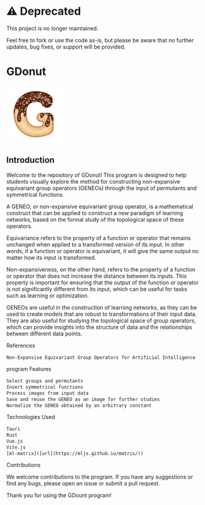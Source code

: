 # ⚠️ Deprecated

This project is no longer maintained.

Feel free to fork or use the code as-is, but please be aware that no further updates, bug fixes, or support will be provided.

# GDonut

<div>
  <img
    src="./GDonut-app/src-tauri/icons/Square150x150Logo.png"
    title="GDonut logo"
  />
</div>

## Introduction

Welcome to the repository of GDonut! This program is designed to help students visually explore the method for constructing non-expansive equivariant group operators (GENEOs) through the input of permutants and symmetrical functions.

A GENEO, or non-expansive equivariant group operator, is a mathematical construct that can be applied to construct a new paradigm of learning networks, based on the formal study of the topological space of these operators.

Equivariance refers to the property of a function or operator that remains unchanged when applied to a transformed version of its input. In other words, if a function or operator is equivariant, it will give the same output no matter how its input is transformed.

Non-expansiveness, on the other hand, refers to the property of a function or operator that does not increase the distance between its inputs. This property is important for ensuring that the output of the function or operator is not significantly different from its input, which can be useful for tasks such as learning or optimization.

GENEOs are useful in the construction of learning networks, as they can be used to create models that are robust to transformations of their input data. They are also useful for studying the topological space of group operators, which can provide insights into the structure of data and the relationships between different data points.

References

    Non-Expansive Equivariant Group Operators for Artificial Intelligence

program Features

    Select groups and permutants
    Insert symmetrical functions
    Process images from input data
    Save and reuse the GENEO as an image for further studies
    Normalize the GENEO obtained by an arbitrary constant

Technologies Used

    Tauri
    Rust
    Vue.js
    Vite.js
    [ml-matrix]([url](https://mljs.github.io/matrix/))

Contributions

We welcome contributions to the program. If you have any suggestions or find any bugs, please open an issue or submit a pull request.

Thank you for using the GDount program!
